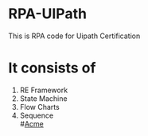 # RPA-UIPath
This is RPA code for Uipath Certification
# It consists of 
  1. RE Framework
  2. State Machine
  3. Flow Charts
  4. Sequence  
  #[Acme](https://acme-test.uipath.com/account/login)  
